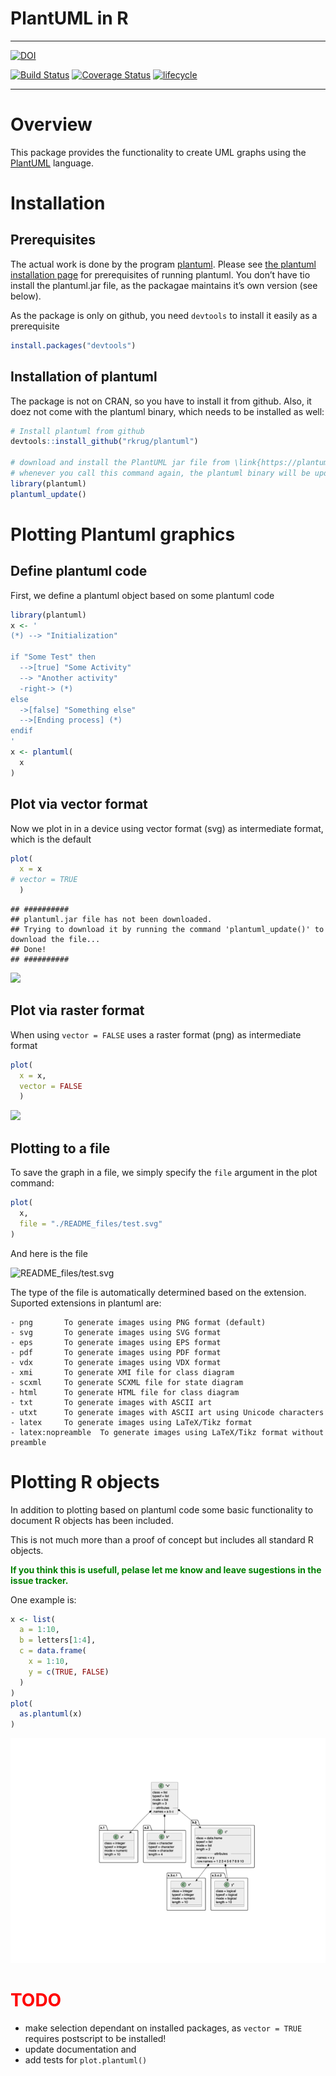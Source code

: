 PlantUML in R
================

<!-- README.md is generated from README.Rmd. Please edit that file -->

-----

[![DOI](https://zenodo.org/badge/DOI/10.5281/zenodo.1922215.svg)](https://doi.org/10.5281/zenodo.1922215)

[![Build
Status](https://travis-ci.org/rkrug/plantuml.svg?branch=master)](https://travis-ci.org/rkrug/plantuml)
[![Coverage
Status](https://img.shields.io/codecov/c/github/rkrug/plantuml/master.svg)](https://codecov.io/github/rkrug/plantuml?branch=master)
[![lifecycle](https://img.shields.io/badge/lifecycle-maturing-blue.svg)](https://www.tidyverse.org/lifecycle/#maturing)

-----

# Overview

This package provides the functionality to create UML graphs using the
[PlantUML](https://plantuml.com/) language.

# Installation

## Prerequisites

The actual work is done by the program [plantuml](https://plantuml.com/).
Please see [the plantuml installation
page](https://plantuml.com/faq-install) for prerequisites of running
plantuml. You don’t have tio install the plantuml.jar file, as the
packagae maintains it’s own version (see below).

As the package is only on github, you need `devtools` to install it
easily as a prerequisite

``` r
install.packages("devtools")
```

## Installation of plantuml

The package is not on CRAN, so you have to install it from github. Also,
it doez not come with the plantuml binary, which needs to be installed
as well:

``` r
# Install plantuml from github
devtools::install_github("rkrug/plantuml")

# download and install the PlantUML jar file from \link{https://plantuml.com/download}
# whenever you call this command again, the plantuml binary will be updated to the newest version
library(plantuml)
plantuml_update()
```

# Plotting Plantuml graphics

## Define plantuml code

First, we define a plantuml object based on some plantuml code

``` r
library(plantuml)
x <- '
(*) --> "Initialization"

if "Some Test" then
  -->[true] "Some Activity"
  --> "Another activity"
  -right-> (*)
else
  ->[false] "Something else"
  -->[Ending process] (*)
endif
'
x <- plantuml( 
  x
)
```

## Plot via vector format

Now we plot in in a device using vector format (svg) as intermediate
format, which is the default

``` r
plot( 
  x = x
# vector = TRUE
  )
```

    ## ##########
    ## plantuml.jar file has not been downloaded.
    ## Trying to download it by running the command 'plantuml_update()' to download the file...
    ## Done!
    ## ##########

![](README_files/figure-gfm/exampleDeviceVector-1.png)<!-- -->

## Plot via raster format

When using `vector = FALSE` uses a raster format (png) as intermediate
format

``` r
plot( 
  x = x,
  vector = FALSE
  )
```

![](README_files/figure-gfm/exampleDeviceRaster-1.png)<!-- -->

## Plotting to a file

To save the graph in a file, we simply specify the `file` argument in
the plot command:

``` r
plot( 
  x, 
  file = "./README_files/test.svg" 
)
```

And here is the file

![README\_files/test.svg](./README_files/test.svg)

The type of the file is automatically determined based on the extension.
Suported extensions in plantuml are:

    - png       To generate images using PNG format (default)
    - svg       To generate images using SVG format
    - eps       To generate images using EPS format
    - pdf       To generate images using PDF format
    - vdx       To generate images using VDX format
    - xmi       To generate XMI file for class diagram
    - scxml     To generate SCXML file for state diagram
    - html      To generate HTML file for class diagram
    - txt       To generate images with ASCII art
    - utxt      To generate images with ASCII art using Unicode characters
    - latex     To generate images using LaTeX/Tikz format
    - latex:nopreamble  To generate images using LaTeX/Tikz format without preamble

# Plotting R objects

In addition to plotting based on plantuml code some basic functionality
to document R objects has been included.

This is not much more than a proof of concept but includes all standard
R objects.

**<span style="color:green">If you think this is usefull, pelase let me
know and leave sugestions in the issue tracker.</span>**

One example is:

``` r
x <- list(
  a = 1:10,
  b = letters[1:4],
  c = data.frame(
    x = 1:10,
    y = c(TRUE, FALSE)
  )
)
plot(
  as.plantuml(x)
)
```

![](README_files/figure-gfm/exampleObject-1.png)<!-- -->

# **<span style="color:red">TODO</span>**

  - make selection dependant on installed packages, as `vector = TRUE`
    requires postscript to be installed\!
  - update documentation and
  - add tests for `plot.plantuml()`
